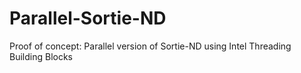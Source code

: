 Parallel-Sortie-ND
==================

Proof of concept: Parallel version of Sortie-ND using Intel Threading Building Blocks
